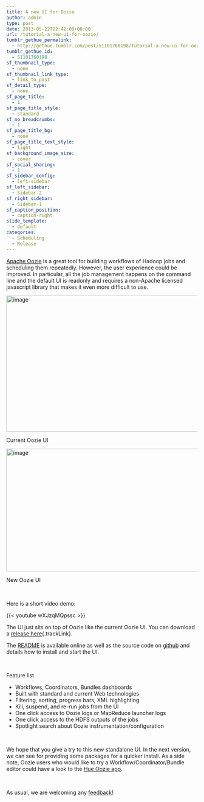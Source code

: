 ```yaml
---
title: A new UI for Oozie
author: admin
type: post
date: 2013-05-22T22:42:00+00:00
url: /tutorial-a-new-ui-for-oozie/
tumblr_gethue_permalink:
  - http://gethue.tumblr.com/post/51101760198/tutorial-a-new-ui-for-oozie
tumblr_gethue_id:
  - 51101760198
sf_thumbnail_type:
  - none
sf_thumbnail_link_type:
  - link_to_post
sf_detail_type:
  - none
sf_page_title:
  - 1
sf_page_title_style:
  - standard
sf_no_breadcrumbs:
  - 1
sf_page_title_bg:
  - none
sf_page_title_text_style:
  - light
sf_background_image_size:
  - cover
sf_social_sharing:
  - 1
sf_sidebar_config:
  - left-sidebar
sf_left_sidebar:
  - Sidebar-2
sf_right_sidebar:
  - Sidebar-1
sf_caption_position:
  - caption-right
slide_template:
  - default
categories:
  - Scheduling
  - Release
---
```


<p id="docs-internal-guid-49be0c2f-ce57-b599-b202-4938fdfe4c02">
  <a href="http://oozie.apache.org/">Apache Oozie</a> is a great tool for building workflows of Hadoop jobs and scheduling them repeatedly. However, the user experience could be improved. In particular, all the job management happens on the command line and the default UI is readonly and requires a non-Apache licensed javascript library that makes it even more difficult to use.
</p>

<img src="https://lh6.googleusercontent.com/XTc_SBu10_xK7H21EAirZZPUamkuvGV7wOI4lxQkkVbE-yLw2X9kHJ6h-7QVAnIQAH1wjSdPT-Jk0ZdU7nW8TlocXWaMWEEOnO0ROne0BZgM6As7EMsEzBAX" alt="image" width="629px;" height="358px;" />

Current Oozie UI

<img src="https://lh3.googleusercontent.com/7x0W6YTh2Bbo8pUHK9IqvIUetRglQAaki5acklfPUuzHQ4fwJdSGElSJam5EmdjcBgWu9-jvVBVEBUWhMwpSloz0-wHsmiC8n_9O5ylRyH10olT_h6Bku2uu" alt="image" width="644px;" height="323px;" />

New Oozie UI

&nbsp;

Here is a short video demo:

{{< youtube wXJzqMQpssc >}}

The UI just sits on top of Oozie like the current Oozie UI. You can download a [release here][1]{.trackLink}.

The [README][2] is available online as well as the source code on [github][3] and details how to install and start the UI.

&nbsp;

Feature list

- Workflows, Coordinators, Bundles dashboards
- Built with standard and current Web technologies
- Filtering, sorting, progress bars, XML highlighting
- Kill, suspend, and re-run jobs from the UI
- One click access to Oozie logs or MapReduce launcher logs
- One click access to the HDFS outputs of the jobs
- Spotlight search about Oozie instrumentation/configuration

&nbsp;

We hope that you give a try to this new standalone UI. In the next version, we can see for providing some packages for a quicker install. As a side note, Oozie users who would like to try a Workflow/Coordinator/Bundle editor could have a look to the [Hue Oozie app][4].

&nbsp;

As usual, we are welcoming any [feedback][5]!

[1]: https://cdn.gethue.com/downloads/releases/hue-oozie/hue-oozie-1.1.tgz
[2]: https://github.com/cloudera/hue/blob/hue-oozie/dist/README
[3]: https://github.com/cloudera/hue/tree/hue-oozie
[4]: https://gethue.com/the-dynamic-workflow-builder-in-hue/
[5]: http://groups.google.com/a/cloudera.org/group/hue-user
